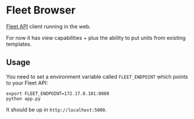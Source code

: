# Fleet Browser

[Fleet API](https://github.com/coreos/fleet/blob/master/Documentation/api-v1.md) client running in the web.

For now it has view capabilities + plus the ability to put units from existing templates.

## Usage

You need to set a environment variable called `FLEET_ENDPOINT` which points to your
Fleet API:

```
export FLEET_ENDPOINT=172.17.8.101:8080
python app.py
```

It should be up in `http://localhost:5000`.
